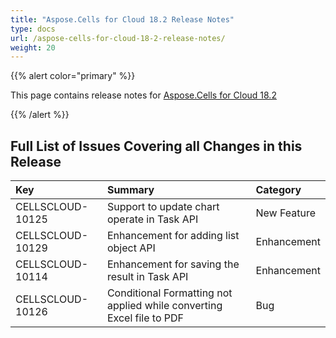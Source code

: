 ```yaml
---
title: "Aspose.Cells for Cloud 18.2 Release Notes"
type: docs
url: /aspose-cells-for-cloud-18-2-release-notes/
weight: 20
---
```


{{% alert color="primary" %}} 

This page contains release notes for [Aspose.Cells for Cloud 18.2](https://apireference.aspose.cloud/cells/)

{{% /alert %}} 
## **Full List of Issues Covering all Changes in this Release**

|**Key**|**Summary**|**Category**|
| :- | :- | :- |
|CELLSCLOUD-10125|Support to update chart operate in Task API|New Feature|
|CELLSCLOUD-10129|Enhancement for adding list object API|Enhancement|
|CELLSCLOUD-10114|Enhancement for saving the result in Task API|Enhancement|
|CELLSCLOUD-10126|Conditional Formatting not applied while converting Excel file to PDF|Bug|

